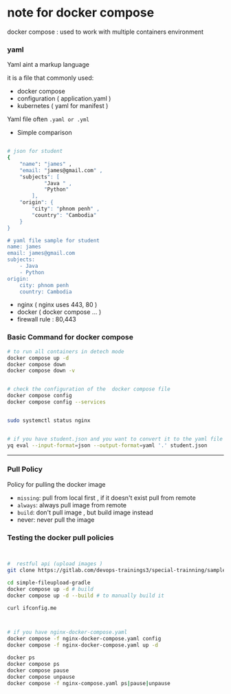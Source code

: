 # note for docker compose 

docker compose : used to work with multiple containers environment 

### yaml 
Yaml aint a markup language 

it is a file that commonly used: 
- docker compose 
- configuration ( application.yaml )
- kubernetes ( yaml for manifest )

Yaml file often `.yaml or .yml`

* Simple comparison 
```bash

# json for student 
{
    "name": "james" ,
    "email: "james@gmail.com" , 
    "subjects": [
            "Java " , 
            "Python" 
        ], 
    "origin": {
        "city": "phnom penh" , 
        "country": "Cambodia"
    }
}

# yaml file sample for student 
name: james
email: james@gmail.com
subjects: 
    - Java
    - Python 
origin: 
    city: phnom penh 
    country: Cambodia 

```
- nginx ( nginx uses 443, 80 )
- docker ( docker compose ... )
- firewall rule : 80,443 
### Basic Command for docker compose 
```bash 
# to run all containers in detech mode
docker compose up -d 
docker compose down 
docker compose down -v


# check the configuration of the  docker compose file 
docker compose config 
docker compose config --services


sudo systemctl status nginx 


# if you have student.json and you want to convert it to the yaml file 
yq eval --input-format=json --output-format=yaml '.' student.json
```
*** 
### Pull Policy 
Policy for pulling the docker image 
* `missing`: pull from local first , if it doesn't exist pull from remote 
* `always`: always pull image from remote 
* `build`: don't pull image , but build image instead 
* never: never pull the image 


### Testing the docker pull policies 

```bash


#  restful api (upload images )
git clone https://gitlab.com/devops-trainings3/special-trainning/sample-projects/simple-fileupload-gradle.git

cd simple-fileupload-gradle
docker compose up -d # build 
docker compose up -d --build # to manually build it 

curl ifconfig.me



# if you have nginx-docker-compose.yaml 
docker compose -f nginx-docker-compose.yaml config
docker compose -f nginx-docker-compose.yaml up -d 

docker ps 
docker compose ps 
docker compose pause 
docker compose unpause 
docker compose -f nginx-compose.yaml ps|pause|unpause 

```